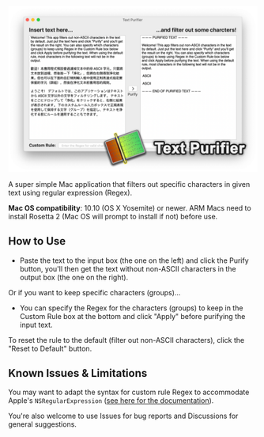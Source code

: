 ![Text Purifier](TPPromo.png)

A super simple Mac application that filters out specific characters in given text using regular expression (Regex).

**Mac OS compatibility**: 10.10 (OS X Yosemite) or newer. ARM Macs need to install Rosetta 2 (Mac OS will prompt to install if not) before use.

## How to Use

 - Paste the text to the input box (the one on the left) and click the Purify button, you'll then get the text without non-ASCII characters in the output box (the one on the right).

Or if you want to keep specific characters (groups)...

 - You can specify the Regex for the characters (groups) to keep in the Custom Rule box at the bottom and click "Apply" before purifying the input text.

To reset the rule to the default (filter out non-ASCII characters), click the "Reset to Default" button.

## Known Issues & Limitations

You may want to adapt the syntax for custom rule Regex to accommodate Apple's `NSRegularExpression` ([see here for the documentation](https://developer.apple.com/documentation/foundation/nsregularexpression)).

You're also welcome to use Issues for bug reports and Discussions for general suggestions.